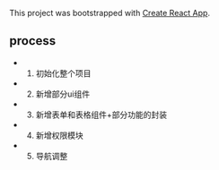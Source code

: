 This project was bootstrapped with [Create React App](https://github.com/facebookincubator/create-react-app).
## process
- 1. 初始化整个项目
- 2. 新增部分ui组件
- 3. 新增表单和表格组件+部分功能的封装
- 4. 新增权限模块
- 5. 导航调整
